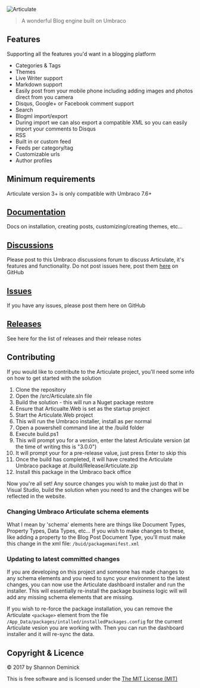 ![Articulate](assets/Logo.png?raw=true)

> A wonderful Blog engine built on Umbraco

## Features

Supporting all the features you'd want in a blogging platform

* Categories & Tags
* Themes
* Live Writer support
* Markdown support
* Easily post from your mobile phone including adding images and photos direct from you camera
* Disqus, Google+ or Facebook comment support
* Search
* Blogml import/export
 * During import we can also export a compatible XML so you can easily import your comments to Disqus
* RSS
 * Built in or custom feed
 * Feeds per category/tag
* Customizable urls 
* Author profiles

## Minimum requirements

Articulate version 3+ is only compatible with Umbraco 7.6+

## [Documentation](https://github.com/Shazwazza/Articulate/wiki)

Docs on installation, creating posts, customizing/creating themes, etc...

## [Discussions](https://our.umbraco.org/projects/starter-kits/articulate/discussions)

Please post to this Umbraco discussions forum to discuss Articulate, it's features and functionality. Do not post issues here, post them [here](https://github.com/Shazwazza/Articulate/issues) on GitHub

## [Issues](https://github.com/Shandem/Articulate/issues)

If you have any issues, please post them here on GitHub

## [Releases](https://github.com/Shazwazza/Articulate/releases)

See here for the list of releases and their release notes

## Contributing

If you would like to contribute to the Articulate project, you'll need some info on how to get started with the solution

1. Clone the repository
2. Open the /src/Articulate.sln file
3. Build the solution - this will run a Nuget package restore
4. Ensure that Articualte.Web is set as the startup project
5. Start the Articulate.Web project
6. This will run the Umbraco installer, install as per normal
7. Open a powershell command line at the /build folder
8. Execute build.ps1
9. This will prompt you for a version, enter the latest Articulate version (at the time of writing this is "3.0.0")
10. It will prompt your for a pre-release value, just press Enter to skip this
11. Once the build has completed, it will have created the Articulate Umbraco package at /build/Release/Articulate.zip
12. Install this package in the Umbraco back office

Now you're all set! Any source changes you wish to make just do that in Visual Studio, build the solution when you need to and the changes will be reflected in the website.

### Changing Umbraco Articulate schema elements

What I mean by 'schema' elements here are things like Document Types, Property Types, Data Types, etc... 
If you wish to make changes to these, like adding a property to the Blog Post Document Type, you'll must make this change in the xml file: `/buid/packagemanifest.xml`

### Updating to latest committed changes

If you are developing on this project and someone has made changes to any schema elements and you need to sync your environment to the latest changes, you can now use the Articulate dashboard installer and run the installer. This will essentially re-install the package business logic will will add any missing schema elements that are missing.

If you wish to re-force the package installation, you can remove the Articulate `<package>` element from the file  `/App_Data/packages/intalled/installedPackages.config` for the current Articulate vesion you are working with. Then you can run the dashboard installer and it will re-sync the data.

## Copyright & Licence

&copy; 2017 by Shannon Deminick

This is free software and is licensed under the [The MIT License (MIT)](http://opensource.org/licenses/MIT)
